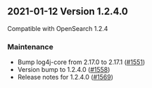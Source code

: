 ## 2021-01-12 Version 1.2.4.0

Compatible with OpenSearch 1.2.4

### Maintenance

* Bump log4j-core from 2.17.0 to 2.17.1 ([#1551](https://github.com/opensearch-project/security/pull/1551))
* Version bump to 1.2.4.0 ([#1558](https://github.com/opensearch-project/security/pull/1558))
* Release notes for 1.2.4.0 ([#1569](https://github.com/opensearch-project/security/pull/1569))